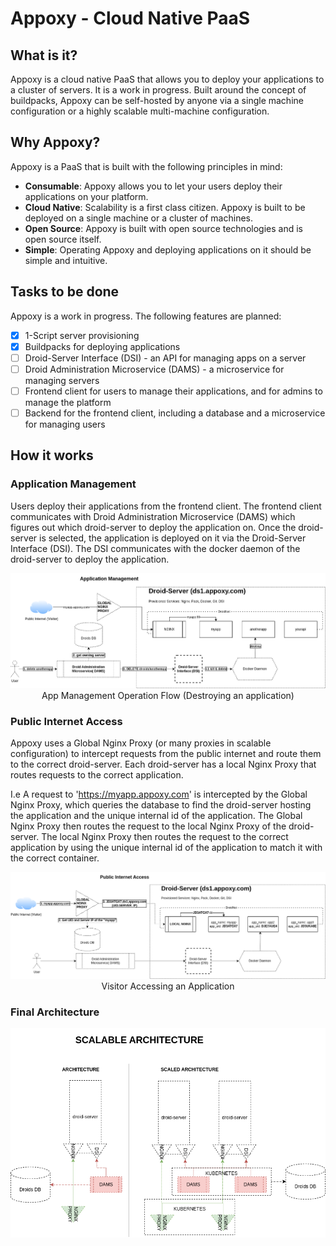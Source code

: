 # Appoxy - Cloud Native PaaS

## What is it?

Appoxy is a cloud native PaaS that allows you to deploy your applications to a cluster of servers. It is a work in progress.
Built around the concept of buildpacks, Appoxy can be self-hosted by anyone via a single machine configuration or a highly scalable multi-machine configuration.


## Why Appoxy?

Appoxy is a PaaS that is built with the following principles in mind:
- **Consumable**: Appoxy allows you to let your users deploy their applications on your platform.
- **Cloud Native**: Scalability is a first class citizen. Appoxy is built to be deployed on a single machine or a cluster of machines.
- **Open Source**: Appoxy is built with open source technologies and is open source itself.
- **Simple**: Operating Appoxy and deploying applications on it should be simple and intuitive.

## Tasks to be done
Appoxy is a work in progress. The following features are planned:
- [x] 1-Script server provisioning
- [x] Buildpacks for deploying applications
- [ ] Droid-Server Interface (DSI) - an API for managing apps on a server
- [ ] Droid Administration Microservice (DAMS) - a microservice for managing servers
- [ ] Frontend client for users to manage their applications, and for admins to manage the platform
- [ ] Backend for the frontend client, including a database and a microservice for managing users

## How it works

### Application Management
Users deploy their applications from the frontend client. The frontend client communicates with Droid Administration Microservice (DAMS) which figures out which droid-server to deploy the application on. Once the droid-server is selected, the application is deployed on it via the Droid-Server Interface (DSI). The DSI communicates with the docker daemon of the droid-server to deploy the application.
<div style="text-align: center;">

![](docs/app_management.png)
App Management Operation Flow (Destroying an application)

</div>

### Public Internet Access

Appoxy uses a Global Nginx Proxy (or many proxies in scalable configuration) to intercept requests from the public internet and route them to the correct droid-server. Each droid-server has a local Nginx Proxy that routes requests to the correct application.

I.e A request to 'https://myapp.appoxy.com' is intercepted by the Global Nginx Proxy, which queries the database to find the droid-server hosting the application and the unique internal id of the application. The Global Nginx Proxy then routes the request to the local Nginx Proxy of the droid-server. The local Nginx Proxy then routes the request to the correct application by using the unique internal id of the application to match it with the correct container.

<div style="text-align: center;">

![](docs/public_access.png)
Visitor Accessing an Application
</div>

### Final Architecture

![](docs/architecture.png)
